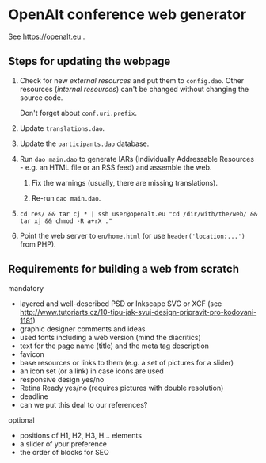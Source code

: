 # OpenAlt conference web generator

See https://openalt.eu .

## Steps for updating the webpage

1. Check for new *external resources* and put them to `config.dao`. Other resources (*internal resources*) can't be changed without changing the source code.

    Don't forget about `conf.uri.prefix`.

1. Update `translations.dao`.

1. Update the `participants.dao` database.

1. Run `dao main.dao` to generate IARs (Individually Addressable Resources - e.g. an HTML file or an RSS feed) and assemble the web.

    1. Fix the warnings (usually, there are missing translations).

    1. Re-run `dao main.dao`.

1. `cd res/ && tar cj * | ssh user@openalt.eu "cd /dir/with/the/web/ && tar xj && chmod -R a+rX ."`

1. Point the web server to `en/home.html` (or use `header('location:...')` from PHP).

## Requirements for building a web from scratch

mandatory

* layered and well-described PSD or Inkscape SVG or XCF (see http://www.tutoriarts.cz/10-tipu-jak-svuj-design-pripravit-pro-kodovani-1181)
* graphic designer comments and ideas
* used fonts including a web version (mind the diacritics)
* text for the page name (title) and the meta tag description
* favicon
* base resources or links to them (e.g. a set of pictures for a slider)
* an icon set (or a link) in case icons are used
* responsive design yes/no
* Retina Ready yes/no (requires pictures with double resolution)
* deadline
* can we put this deal to our references?

optional

* positions of H1, H2, H3, H... elements
* a slider of your preference
* the order of blocks for SEO

